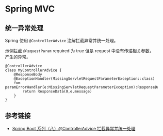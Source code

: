 # Spring MVC

## 统一异常处理
Spring 使用 `@ControllerAdvice` 注解拦截异常并统一处理。

示例拦截 `@RequestParam` required 为 true 但是 request 中没有传递相关参数，产生的异常。

```
@ControllerAdvice
class MyControllerAdvice {
    @ResponseBody
    @ExceptionHandler(MissingServletRequestParameterException::class)
    fun paramErrorHandler(e:MissingServletRequestParameterException):ResponseData{
        return ResponseData(0,e.message)
    }
}
```

##

## 参考链接
- [Spring Boot 系列（八）@ControllerAdvice 拦截异常并统一处理](https://www.cnblogs.com/magicalSam/p/7198420.html)
